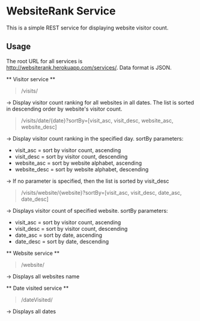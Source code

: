 WebsiteRank Service
====================

This is a simple REST service for displaying website visitor count. 

Usage
-----

The root URL for all services is http://websiterank.herokuapp.com/services/. Data format is JSON. 


** Visitor service **

> /visits/

-> Display visitor count ranking for all websites in all dates. The list is sorted in descending order by website's visitor count.

> /visits/date/{date}?sortBy=[visit_asc, visit_desc, website_asc, website_desc]

-> Display visitor count ranking in the specified day. sortBy parameters:
-  visit_asc = sort by visitor count, ascending
-  visit_desc = sort by visitor count, descending
-  website_asc = sort by website alphabet, ascending
-  website_desc = sort by website alphabet, descending

-> If no parameter is specified, then the list is sorted by visit_desc

> /visits/website/{website}?sortBy=[visit_asc, visit_desc, date_asc, date_desc]

-> Displays visitor count of specified website. sortBy parameters:
-  visit_asc = sort by visitor count, ascending
-  visit_desc = sort by visitor count, descending
-  date_asc = sort by date, ascending 
-  date_desc = sort by date, descending


** Website service **

> /website/

-> Displays all websites name

** Date visited service **

> /dateVisited/

-> Displays all dates



    